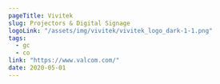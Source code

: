 ```yaml
---
pageTitle: Vivitek
slug: Projectors & Digital Signage
logoLink: "/assets/img/vivitek/vivitek_logo_dark-1-1.png"
tags:
  - gc
  - co
link: "https://www.valcom.com/"
date: 2020-05-01
---
```

